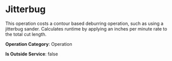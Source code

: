 # Jitterbug
This operation costs a contour based deburring operation, such as using a jitterbug sander.
Calculates runtime by applying an inches per minute rate to the total cut length.

**Operation Category**: Operation

**Is Outside Service**: false
